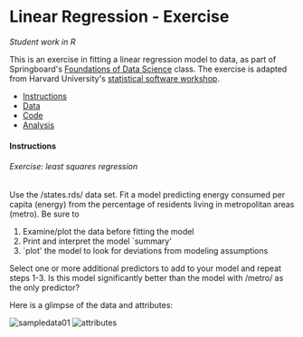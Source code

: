 Linear Regression - Exercise
============================

_Student work in R_

This is an exercise in fitting a linear regression model to data, as part of Springboard's [Foundations of Data Science](https://www.springboard.com/workshops/data-science/learn#1090-data-analysis-in-depth) class. The exercise is adapted from Harvard University's [statistical software workshop](http://tutorials.iq.harvard.edu/R/Rstatistics/Rstatistics.html).


- [Instructions]()
- [Data](data)
- [Code]()
- [Analysis]()

#### Instructions

###### Exercise: least squares regression

Use the /states.rds/ data set. Fit a model predicting energy consumed per capita (energy) from the percentage of residents living in metropolitan areas (metro). Be sure to

1. Examine/plot the data before fitting the model
2. Print and interpret the model `summary'
3. `plot' the model to look for deviations from modeling assumptions

Select one or more additional predictors to add to your model and repeat steps 1-3. Is this model significantly better than the model with /metro/ as the only predictor?

Here is a glimpse of the data and attributes:

![sampledata01](data/sampledata01.png)
![attributes](data/sampledata02.png)



